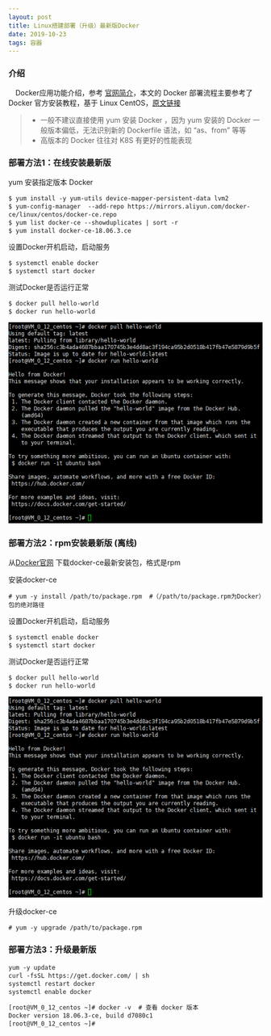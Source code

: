 ```yaml
---
layout: post
title: Linux搭建部署（升级）最新版Docker
date: 2019-10-23
tags: 容器
---
```



### 介绍

 　Docker应用功能介绍，参考 [官网简介](https://docs.docker.com/engine/docker-overview/)，本文的 Docker 部署流程主要参考了 Docker 官方安装教程，基于 Linux CentOS，[原文链接](https://docs.docker.com/install/linux/docker-ce/centos/)

> * 一般不建议直接使用 yum 安装 Docker ，因为 yum 安装的 Docker 一般版本偏低，无法识别新的 Dockerfile 语法，如 “as、from” 等等
> * 高版本的 Docker 往往对 K8S 有更好的性能表现


### 部署方法1：在线安装最新版

yum 安装指定版本 Docker

```     
$ yum install -y yum-utils device-mapper-persistent-data lvm2
$ yum-config-manager  --add-repo https://mirrors.aliyun.com/docker-ce/linux/centos/docker-ce.repo
$ yum list docker-ce --showduplicates | sort -r
$ yum install docker-ce-18.06.3.ce   
```    

设置Docker开机启动，启动服务

```    
$ systemctl enable docker
$ systemctl start docker
```   

测试Docker是否运行正常

```    
$ docker pull hello-world
$ docker run hello-world
```

![](/images/posts/20191024233822.png)

### 部署方法2：rpm安装最新版 (离线)

从[Docker官网](https://download.docker.com/linux/centos/7/x86_64/stable/Packages/) 下载docker-ce最新安装包，格式是rpm

安装docker-ce
```  
# yum -y install /path/to/package.rpm  #（/path/to/package.rpm为Docker）包的绝对路径
```  

设置Docker开机启动，启动服务

```    
$ systemctl enable docker
$ systemctl start docker
```   

测试Docker是否运行正常

```    
$ docker pull hello-world
$ docker run hello-world
```

![](/images/posts/20191024233822.png)

升级docker-ce
```  
# yum -y upgrade /path/to/package.rpm
```  

### 部署方法3：升级最新版

```  
yum -y update
curl -fsSL https://get.docker.com/ | sh
systemctl restart docker
systemctl enable docker
```  

```  
[root@VM_0_12_centos ~]# docker -v  # 查看 docker 版本
Docker version 18.06.3-ce, build d7080c1
[root@VM_0_12_centos ~]# 
```  

